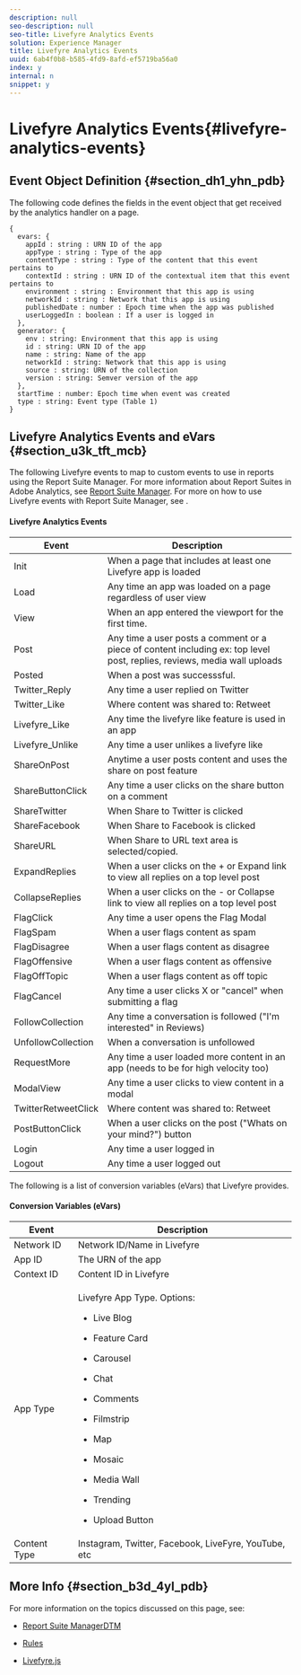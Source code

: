 ```yaml
---
description: null
seo-description: null
seo-title: Livefyre Analytics Events
solution: Experience Manager
title: Livefyre Analytics Events
uuid: 6ab4f0b8-b585-4fd9-8afd-ef5719ba56a0
index: y
internal: n
snippet: y
---
```


# Livefyre Analytics Events{#livefyre-analytics-events}

## Event Object Definition {#section_dh1_yhn_pdb}

The following code defines the fields in the event object that get received by the analytics handler on a page.

```
{
  evars: {
    appId : string : URN ID of the app
    appType : string : Type of the app
    contentType : string : Type of the content that this event pertains to
    contextId : string : URN ID of the contextual item that this event pertains to
    environment : string : Environment that this app is using
    networkId : string : Network that this app is using
    publishedDate : number : Epoch time when the app was published
    userLoggedIn : boolean : If a user is logged in
  },
  generator: {
    env : string: Environment that this app is using
    id : string: URN ID of the app
    name : string: Name of the app
    networkId : string: Network that this app is using
    source : string: URN of the collection
    version : string: Semver version of the app
  },
  startTime : number: Epoch time when event was created
  type : string: Event type (Table 1)
}

```

## Livefyre Analytics Events and eVars {#section_u3k_tft_mcb}

The following Livefyre events to map to custom events to use in reports using the Report Suite Manager. For more information about Report Suites in Adobe Analytics, see [Report Suite Manager](https://marketing.adobe.com/resources/help/en_US/reference/report_suites_admin.html). For more on how to use Livefyre events with Report Suite Manager, see [](c-use-livefyre-with-adobe-analytics.md#section_iks_kgd_4cb).

#### Livefyre Analytics Events
|  Event | Description |
|---|---|
|  Init | When a page that includes at least one Livefyre app is loaded |
|  Load | Any time an app was loaded on a page regardless of user view |
|  View | When an app entered the viewport for the first time. |
|  Post | Any time a user posts a comment or a piece of content including ex: top level post, replies, reviews, media wall uploads  |
|  Posted | When a post was successsful. |
|  Twitter_Reply | Any time a user replied on Twitter |
|  Twitter_Like | Where content was shared to: Retweet |
|  Livefyre_Like | Any time the livefyre like feature is used in an app |
|  Livefyre_Unlike | Any time a user unlikes a livefyre like  |
|  ShareOnPost | Anytime a user posts content and uses the share on post feature |
|  ShareButtonClick | Any time a user clicks on the share button on a comment |
|  ShareTwitter | When Share to Twitter is clicked |
|  ShareFacebook | When Share to Facebook is clicked |
|  ShareURL | When Share to URL text area is selected/copied. |
|  ExpandReplies  | When a user clicks on the + or Expand link to view all replies on a top level post |
|  CollapseReplies  | When a user clicks on the - or Collapse link to view all replies on a top level post |
|  FlagClick | Any time a user opens the Flag Modal |
|  FlagSpam | When a user flags content as spam |
|  FlagDisagree | When a user flags content as disagree |
|  FlagOffensive | When a user flags content as offensive |
|  FlagOffTopic | When a user flags content as off topic |
|  FlagCancel  | Any time a user clicks X or "cancel" when submitting a flag |
|  FollowCollection | Any time a conversation is followed ("I'm interested" in Reviews)  |
|  UnfollowCollection | When a conversation is unfollowed |
|  RequestMore | Any time a user loaded more content in an app (needs to be for high velocity too)  |
|  ModalView | Any time a user clicks to view content in a modal |
|  TwitterRetweetClick | Where content was shared to: Retweet |
|  PostButtonClick | When a user clicks on the post ("Whats on your mind?") button |
|  Login | Any time a user logged in |
|  Logout | Any time a user logged out |

The following is a list of conversion variables (eVars) that Livefyre provides.

#### Conversion Variables (eVars)
<table id="table_dvm_pkd_4cb">  
 <thead> 
  <tr> 
   <th class="entry"> Event</th> 
   <th class="entry"> Description</th> 
  </tr> 
 </thead>
 <tbody> 
  <tr> 
   <td> Network ID</td> 
   <td> Network ID/Name in Livefyre</td> 
  </tr> 
  <tr> 
   <td> App ID</td> 
   <td> The URN of the app</td> 
  </tr> 
  <tr> 
   <td> Context ID</td> 
   <td> Content ID in Livefyre</td> 
  </tr> 
  <tr> 
   <td> App Type</td> 
   <td> <p>Livefyre App Type. Options:</p> 
    <ul id="ul_sxl_h1y_12b"> 
     <li> <p>Live Blog</p> </li> 
     <li> <p>Feature Card</p> </li> 
     <li> <p>Carousel</p> </li> 
     <li> <p>Chat</p> </li> 
     <li> <p>Comments</p> </li> 
     <li> <p>Filmstrip</p> </li> 
     <li> <p>Map</p> </li> 
     <li> <p>Mosaic</p> </li> 
     <li> <p>Media Wall</p> </li> 
     <li> <p>Trending</p> </li> 
     <li> <p>Upload Button</p> </li> 
    </ul> </td> 
  </tr> 
  <tr> 
   <td> Content Type</td> 
   <td> Instagram, Twitter, Facebook, LiveFyre, YouTube, etc</td> 
  </tr> 
 </tbody> 
</table>

## More Info {#section_b3d_4yl_pdb}

For more information on the topics discussed on this page, see:

* [Report Suite Manager](https://marketing.adobe.com/resources/help/en_US/reference/report_suites_admin.html)[DTM](https://marketing.adobe.com/resources/help/en_US/livefyre/c_filmstrip_app.html)

* [Rules](https://marketing.adobe.com/resources/help/en_US/dtm/rules.html)
* [Livefyre.js](c_reference_livefyre.js_comp.md#topic_hcz_ppx_2cb)

